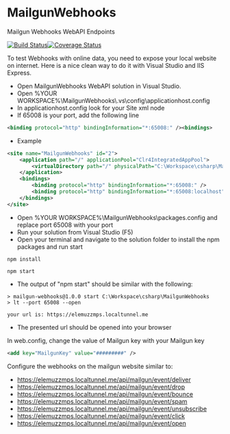 # MailgunWebhooks #
Mailgun Webhooks WebAPI Endpoints

[![Build Status](https://travis-ci.org/adimoraret/MailgunWebhooks.svg?branch=master)](https://travis-ci.org/adimoraret/MailgunWebhooks.svg?branch=master)[![Coverage Status](https://coveralls.io/repos/github/adimoraret/MailgunWebhooks/badge.svg?branch=master)](https://coveralls.io/github/adimoraret/MailgunWebhooks?branch=master)

To test Webhooks with online data, you need to expose your local website on internet. Here is a nice clean way to do it with Visual Studio and IIS Express.  

* Open MailgunWebhooks WebAPI solution in Visual Studio.
* Open %YOUR WORKSPACE%\MailgunWebhooks\\.vs\config\applicationhost.config
* In applicationhost.config look for your Site xml node
* If 65008 is your port, add the following line 
```xml
<binding protocol="http" bindingInformation="*:65008:" /><bindings> 
```
* Example
```xml
<site name="MailgunWebhooks" id="2">
    <application path="/" applicationPool="Clr4IntegratedAppPool">
        <virtualDirectory path="/" physicalPath="C:\Workspace\csharp\MailgunWebhooks\MailgunWebhooks" />
    </application>
    <bindings>
        <binding protocol="http" bindingInformation="*:65008:" />
        <binding protocol="http" bindingInformation="*:65008:localhost" />
    </bindings>
</site>
```
* Open %YOUR WORKSPACE%\MailgunWebhooks\\packages.config and replace port 65008 with your port
* Run your solution from Visual Studio (F5)
* Open your terminal and navigate to the solution folder to install the npm packages and run start
```
npm install
```
```
npm start
```
* The output of "npm start" should be similar with the following:
```
> mailgun-webhooks@1.0.0 start C:\Workspace\csharp\MailgunWebhooks
> lt --port 65008 --open

your url is: https://elemuzzmps.localtunnel.me
```
* The presented url should be opened into your browser

In web.config, change the value of Mailgun key with your Mailgun key
```xml
<add key="MailgunKey" value="#########" />
``` 

Configure the webhooks on the mailgun website similar to:
* https://elemuzzmps.localtunnel.me/api/mailgun/event/deliver
* https://elemuzzmps.localtunnel.me/api/mailgun/event/drop
* https://elemuzzmps.localtunnel.me/api/mailgun/event/bounce
* https://elemuzzmps.localtunnel.me/api/mailgun/event/spam
* https://elemuzzmps.localtunnel.me/api/mailgun/event/unsubscribe
* https://elemuzzmps.localtunnel.me/api/mailgun/event/click
* https://elemuzzmps.localtunnel.me/api/mailgun/event/open

